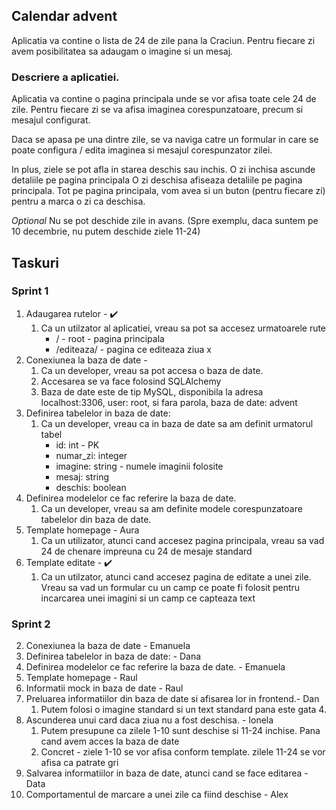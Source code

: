 ## Calendar advent
Aplicatia va contine o lista de 24 de zile pana la Craciun. 
Pentru fiecare zi avem posibilitatea sa adaugam o imagine 
si un mesaj. 

### Descriere a aplicatiei. 
Aplicatia va contine o pagina principala unde se 
vor afisa toate cele 24 de zile. Pentru fiecare zi 
se va afisa imaginea corespunzatoare, precum si mesajul configurat.

Daca se apasa pe una dintre zile, se va naviga catre
un formular in care se poate configura / edita imaginea si mesajul
corespunzator zilei.

In plus, ziele se pot afla in starea deschis sau inchis. 
O zi inchisa ascunde detaliile pe pagina principala
O zi deschisa afiseaza detaliile pe pagina principala. 
Tot pe pagina principala, vom avea si un buton (pentru fiecare zi)
pentru a marca o zi ca deschisa.

_Optional_ Nu se pot deschide zile in avans. (Spre exemplu, daca suntem pe 10 decembrie, nu putem deschide ziele 11-24)

## Taskuri 
### Sprint 1
1. Adaugarea rutelor - ✔️
   1. Ca un utilzator al aplicatiei, vreau sa pot sa accesez urmatoarele rute
      * / - root - pagina principala
      * /editeaza/<x> - pagina ce editeaza ziua x 
2. Conexiunea la baza de date - 
   1. Ca un developer, vreau sa pot accesa o baza de date.
   2. Accesarea se va face folosind SQLAlchemy
   3. Baza de date este de tip MySQL, disponibila la adresa localhost:3306, user: root, si fara parola, baza de date: advent 
3. Definirea tabelelor in baza de date: 
   1. Ca un developer, vreau ca in baza de date sa am definit urmatorul tabel
      * id: int - PK
      * numar_zi: integer
      * imagine: string - numele imaginii folosite 
      * mesaj: string
      * deschis: boolean
4. Definirea modelelor ce fac referire la baza de date. 
   1. Ca un developer, vreau sa am definite modele corespunzatoare tabelelor din baza de date. 
5. Template homepage - Aura
   1. Ca un utilizator, atunci cand accesez pagina principala, vreau sa vad 24 de chenare impreuna cu 24 de mesaje standard 
6. Template editate - ✔️
   1. Ca un utilzator, atunci cand accesez pagina de editate a unei zile. Vreau sa vad un formular
   cu un camp ce poate fi folosit pentru incarcarea unei imagini si un camp
   ce capteaza text 
### Sprint 2
2. Conexiunea la baza de date - Emanuela
3. Definirea tabelelor in baza de date: - Dana
4. Definirea modelelor ce fac referire la baza de date. - Emanuela
5. Template homepage - Raul 
6. Informatii mock in baza de date - Raul 
7. Preluarea informatiilor din baza de date si afisarea lor in frontend.- Dan
   1. Putem folosi o imagine standard si un text standard pana este gata 4. 
8. Ascunderea unui card daca ziua nu a fost deschisa. - Ionela
   1. Putem presupune ca zilele 1-10 sunt deschise si 11-24 inchise. Pana cand avem acces la baza de date 
   2. Concret - ziele 1-10 se vor afisa conform template. zilele 11-24 se vor afisa ca patrate gri
9. Salvarea informatiilor in baza de date, atunci cand se face editarea - Data 
10. Comportamentul de marcare a unei zile ca fiind deschise - Alex